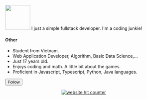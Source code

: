 <img src="https://user-images.githubusercontent.com/81029660/211521069-d5cf4bb6-1050-4b8a-8f7a-e97ef1bfa90b.png" height="80px"/>
I just a simple fullstack developer. I'm a coding junkie!

#### Other

- Student from Vietnam.
- Web Application Developer, Algorithm, Basic Data Science,...
- Just 17 years old.
- Enjoys coding and math. A little bit about the games.
- Proficient in Javascript, Typescript, Python, Java languages.

<form class="js-form-toggle-target" data-turbo="false" action="/users/follow?target=phatdev12" accept-charset="UTF-8" method="post"><input type="hidden" name="authenticity_token" value="7RfEzyqCdTG5_aR2-dZ9nsE_wylY7Ru04kKKutpQxkaqZYG8g1FV_19TO27GO1eY_1KC1KvBcziPNt4X3R2AKg">
        <input type="submit" name="commit" value="Follow" class="btn btn-block" title="Follow phatdev12" aria-label="Follow phatdev12" data-hydro-click="{&quot;event_type&quot;:&quot;user_profile.click&quot;,&quot;payload&quot;:{&quot;profile_user_id&quot;:81029660,&quot;target&quot;:&quot;FOLLOW_BUTTON&quot;,&quot;user_id&quot;:108355585,&quot;originating_url&quot;:&quot;https://github.com/phatdev12&quot;}}" data-hydro-click-hmac="3443e0690a2f30e4014317f8de202566ff992a3825c781016257ff6adb6b7cab" data-disable-with="Follow">
</form>
<div align="center">
  
  <a href="https://www.freecounterstat.com" title="website hit counter"><img src="https://counter6.optistats.ovh/private/freecounterstat.php?c=34jn1q5fzf7zwj5fqaleex4ska6g5caq" border="0" title="website hit counter" alt="website hit counter"></a>
</div>


